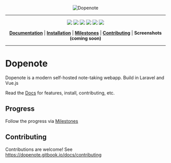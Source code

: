 <p align="center"><img title="Dopenote" alt="Dopenote" src="https://i.imgur.com/nOG6X2B.png"></p>

---

<p align="center">
  <a href="https://github.com/xy2z/dopenote/releases"><img src="https://img.shields.io/github/v/release/xy2z/dopenote?style=flat-square&include_prereleases&sort=semver"></a>
  <a href="https://hub.docker.com/r/dopenote/dopenote"><img src="https://img.shields.io/docker/pulls/dopenote/dopenote?style=flat-square"></a>
  <a href="https://hub.docker.com/r/dopenote/dopenote"><img src="https://img.shields.io/docker/cloud/build/dopenote/dopenote?style=flat-square"></a>
  <a href="https://github.com/xy2z/dopenote/blob/master/LICENSE"><img src="https://img.shields.io/github/license/xy2z/dopenote?style=flat-square&color=blue"></a>
  <a href="https://github.com/xy2z/dopenote/graphs/contributors"><img src="https://img.shields.io/github/contributors/xy2z/dopenote?style=flat-square"></a>
  <a href="https://github.com/xy2z/dopenote/issues?q=is%3Aopen+is%3Aissue+label%3A%22help+wanted%22"><img src="https://img.shields.io/github/issues/xy2z/dopenote/help%20wanted?label=help%20wanted%20issues&style=flat-square&color=f26222"></a>
</p>

<p align="center">
  <b><a href="https://dopenote.gitbook.io/docs">Documentation</a></b>
  |
  <b><a href="https://dopenote.gitbook.io/docs/install/with-docker">Installation</a></b>
  |
  <b><a href="https://github.com/xy2z/dopenote/milestones">Milestones</a></b>
  |
  <b><a href="https://dopenote.gitbook.io/docs/contributing">Contributing</a></b>
  |
  <b>Screenshots (coming soon)</b>
</p>

---

# Dopenote

Dopenote is a modern self-hosted note-taking webapp. Build in Laravel and Vue.js

Read the [Docs](https://dopenote.gitbook.io/docs/) for features, install, contributing, etc.


## Progress

Follow the progress via [Milestones](https://github.com/xy2z/dopenote/milestones)


## Contributing

Contributions are welcome! See https://dopenote.gitbook.io/docs/contributing
